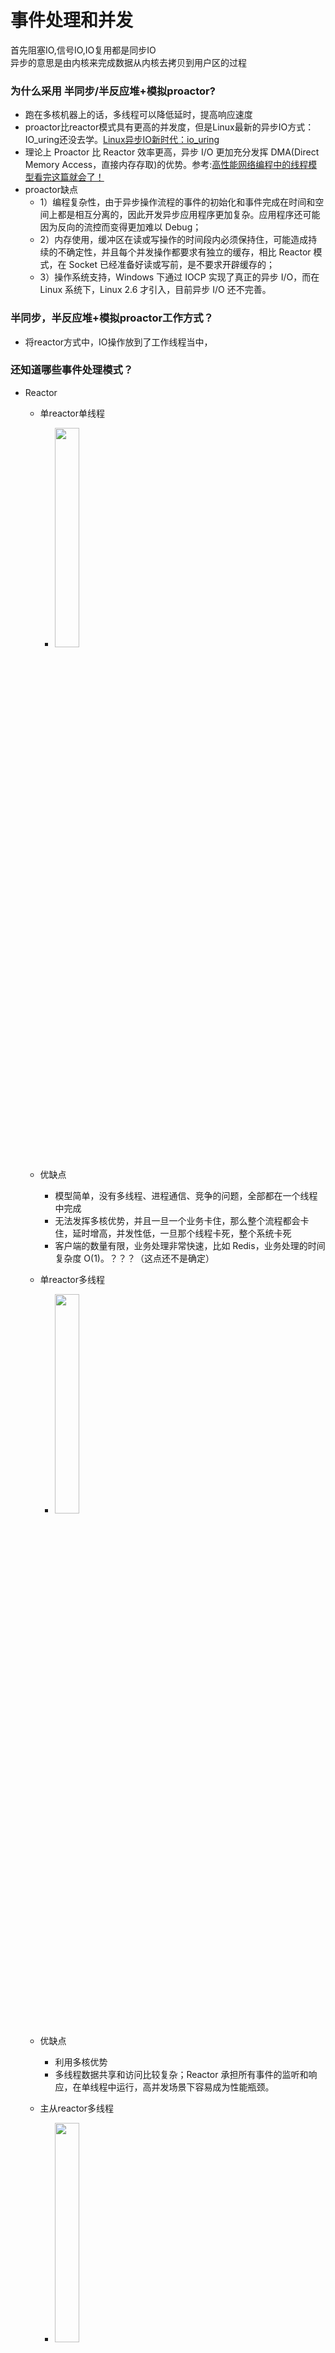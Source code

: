 事件处理和并发
=====================
首先阻塞IO,信号IO,IO复用都是同步IO<br>
异步的意思是由内核来完成数据从内核去拷贝到用户区的过程
### 为什么采用  半同步/半反应堆+模拟proactor?
- 跑在多核机器上的话，多线程可以降低延时，提高响应速度
- proactor比reactor模式具有更高的并发度，但是Linux最新的异步IO方式：IO_uring还没去学。[Linux异步IO新时代：io_uring ](https://www.joyk.com/dig/detail/1562236294680133?page=17)
- 理论上 Proactor 比 Reactor 效率更高，异步 I/O 更加充分发挥 DMA(Direct Memory Access，直接内存存取)的优势。参考:[高性能网络编程中的线程模型看完这篇就会了！](https://zhuanlan.zhihu.com/p/137506808)
- proactor缺点
    - 1）编程复杂性，由于异步操作流程的事件的初始化和事件完成在时间和空间上都是相互分离的，因此开发异步应用程序更加复杂。应用程序还可能因为反向的流控而变得更加难以 Debug；
    - 2）内存使用，缓冲区在读或写操作的时间段内必须保持住，可能造成持续的不确定性，并且每个并发操作都要求有独立的缓存，相比 Reactor 模式，在 Socket 已经准备好读或写前，是不要求开辟缓存的；
    - 3）操作系统支持，Windows 下通过 IOCP 实现了真正的异步 I/O，而在 Linux 系统下，Linux 2.6 才引入，目前异步 I/O 还不完善。

### 半同步，半反应堆+模拟proactor工作方式？
- 将reactor方式中，IO操作放到了工作线程当中，
### 还知道哪些事件处理模式？
- Reactor 
    - 单reactor单线程<br>
        - <img src="https://pic1.zhimg.com/80/v2-2672df9ba7b92a273b780f06d5c7e900_1440w.jpg" width="30%"><br>
    - 优缺点
        - 模型简单，没有多线程、进程通信、竞争的问题，全部都在一个线程中完成
        - 无法发挥多核优势，并且一旦一个业务卡住，那么整个流程都会卡住，延时增高，并发性低，一旦那个线程卡死，整个系统卡死
        - 客户端的数量有限，业务处理非常快速，比如 Redis，业务处理的时间复杂度 O(1)。？？？（这点还不是确定）

    - 单reactor多线程<br>
        - <img src="https://pic4.zhimg.com/80/v2-ccdc8fd652ceeb57010c46e6c7339ce7_1440w.jpg" width="30%"><br>
    - 优缺点
        - 利用多核优势
        - 多线程数据共享和访问比较复杂；Reactor 承担所有事件的监听和响应，在单线程中运行，高并发场景下容易成为性能瓶颈。
    - 主从reactor多线程<br>
        - <img src="https://pic2.zhimg.com/80/v2-a97daf1cca9aa97307b6cf125f387201_1440w.jpg" width="30%"><br>
    - 优点
        - 优点：父线程与子线程的数据交互简单职责明确，父线程只需要接收新连接，子线程完成后续的业务处理。父线程与子线程的数据交互简单，Reactor 主线程只需要把新连接传给子线程，子线程无需返回数据。这种模型在许多项目中广泛使用，包括 Nginx 主从 Reactor 多进程模型，Memcached 主从多线程，Netty 主从多线程模型的支持
- Proactor
    - 主线程event_loop事件并且向内核注册读写事件，工作线程负责逻辑处理
- 模拟Proactor
    - 主线程负责event_loop,和读写，工作线程进行逻辑处理
    
### 事件处理模式和并发模式区别
- 事件处理模式是上面那三个
- 并发模式
    - 半同步、半异步
    - 领导者、追随者

### 为什么用epoll?
- 优点
    - 用户态只遍历就绪事件
    - 内核中使用回调方式没有遍历
    - 线程安全，就算这个在修改注册事件，别的就算再epoll_wait也安全
    - 就算没人调用epoll_wait，在内核当中也会将事件放入rdllist,就比如ET模式
    - 用户超过1000，并且使用长连接。

### epoll 惊群问题

- 在2.6.18内核中accept的惊群问题已经被解决了，但是在epoll中仍然存在惊群问题，表现起来就是当多个进程/线程调用epoll_wait时会阻塞等待，当内核触发可读写事件，所有进程/线程都会进行响应，但是实际上只有一个进程/线程真实处理这些事件。
- 在epoll官方没有正式修复这个问题之前，Nginx作为知名使用者采用全局锁来限制每次可监听fd的进程数量，每次只有1个可监听的进程，后来在Linux 3.9内核中增加了SO_REUSEPORT选项实现了内核级的负载均衡，Nginx1.9.1版本支持了reuseport这个新特性，从而解决惊群问题。
- EPOLLEXCLUSIVE是在2016年Linux 4.5内核新添加的一个 epoll 的标识，Ngnix 在 1.11.3 之后添加了NGX_EXCLUSIVE_EVENT选项对该特性进行支持。EPOLLEXCLUSIVE标识会保证一个事件发生时候只有一个线程会被唤醒，以避免多侦听下的惊群问题。


### 惊群的解决办法
- 把fd只放入一个epoll当中（从根本上解决）
- 采用EPOLLEXCLUSIVE
- 用EPOLLONESHOT来决解决
- 采用socket的 REUSEPORT

### 线程间怎么异步唤醒？
参考：[线程间通信和异步唤醒](https://blog.csdn.net/daaikuaichuan/article/details/88808353)
- 不需要，但是需要的话可以使用eventfd实现用户态的线程间等待和通知（需要是因为有的进程还在 epoll_wait，需要唤醒）
    - 线程A调用write()向eventfd写入8个字节，线程B调用read()读取eventfd，如果读取到了8个字节，则线程B被唤醒或者说切换到线程B。
    - 好处：eventfd只使用了一个文件描述符且缓冲区长度只有8个字节，简洁高效。
- 要不就管道pipe
### epoll和select和poll对比
- select
- 见C++/linux文件夹下的文章
- 时间精确到微妙选择select，跨多个平台
- 连接数量少于1000，or大于1000但是都是短连接，or不支持Linux用poll
- 大于1000且相对来说都是长连接


### 为什么采用线程池？
- 为什么是线程池而不是进程池，
- 为什么使用池化
    - 避免了频繁的创建和撤销
    
- 线程同步的方式
    - 互斥锁+条件变量，符合生产者消费者模型
    - 见C++/linux/面试题中文章
- 线程同步机制还有哪些？
    - 信号量
    - 读写锁
    - 自旋锁
    - 信号
- 线程处理完一个工作干嘛
    - 加锁，竞争队列中的内容
- 如果同时1000个客户端进行访问请求，线程数不多，怎么能及时响应处理每一个呢？
    - 一个线程处理多个用户请求，并不是一个请求一个线程的模型，是多对1
    - 采用优秀的并发模型，例如真正的proactor
- 如果一个客户请求需要占用线程很久的时间，会不会影响接下来的客户请求呢，有什么好的策略呢?
    - 多核的情况下，只会吧这个客户的请求压力都放在一个核上，而不会影响别的线程
    
### 原理



